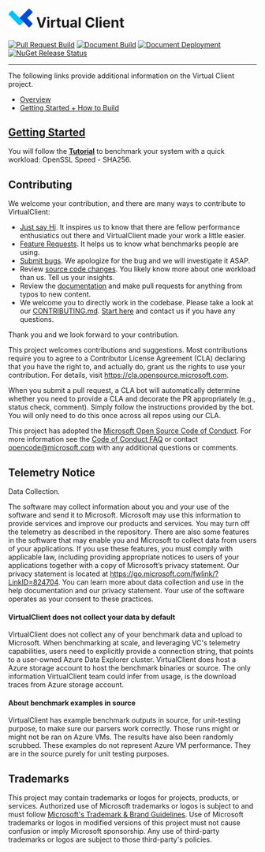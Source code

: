 # <img src="./website/static/img/vc-logo.svg" width="50"> Virtual Client


[![Pull Request Build](https://github.com/microsoft/VirtualClient/actions/workflows/pull-request.yml/badge.svg)](https://github.com/microsoft/VirtualClient/actions/workflows/pull-request.yml)
[![Document Build](https://github.com/microsoft/VirtualClient/actions/workflows/deploy-doc.yml/badge.svg?branch=main)](https://github.com/microsoft/VirtualClient/actions/workflows/deploy-doc.yml)
[![Document Deployment](https://github.com/microsoft/VirtualClient/actions/workflows/pages/pages-build-deployment/badge.svg)](https://github.com/microsoft/VirtualClient/actions/workflows/pages/pages-build-deployment)
[![NuGet Release Status](https://msazure.visualstudio.com/One/_apis/build/status/OneBranch/CRC-AIR-Workloads/microsoft.VirtualClient?branchName=main)](https://msazure.visualstudio.com/One/_build/latest?definitionId=297462&branchName=main)

------

The following links provide additional information on the Virtual Client project.

* [Overview](https://microsoft.github.io/VirtualClient/docs/overview/)
* [Getting Started + How to Build](https://microsoft.github.io/VirtualClient/docs/guides/0001-getting-started.md)

## [Getting Started](https://microsoft.github.io/VirtualClient/docs/guides/getting-started/)

You will follow the [**Tutorial**](https://microsoft.github.io/VirtualClient/docs/guides/getting-started/) to benchmark your system with a quick workload: OpenSSL Speed - SHA256.

## Contributing

We welcome your contribution, and there are many ways to contribute to VirtualClient:

* [Just say Hi](https://github.com/microsoft/VirtualClient/discussions/categories/show-and-tell). It inspires us to know that there are fellow performance enthusiatics out there and VirtualClient made your work a little easier.
* [Feature Requests](https://github.com/microsoft/VirtualClient/issues/new/choose). It helps us to know what benchmarks people are using.
* [Submit bugs](https://github.com/microsoft/VirtualClient/issues/new/choose). We apologize for the bug and we will investigate it ASAP.
* Review [source code changes](https://github.com/microsoft/VirtualClient/pulls). You likely know more about one workload than us. Tell us your insights.
* Review the [documentation](https://github.com/microsoft/VirtualClient/tree/main/website/docs) and make pull requests for anything from typos to new content.
* We welcome you to directly work in the codebase. Please take a look at our [CONTRIBUTING.md](./CONTRIBUTING.md). [Start here](https://microsoft.github.io/VirtualClient/docs/category/developing/) and contact us if you have any questions.

Thank you and we look forward to your contribution.

This project welcomes contributions and suggestions.  Most contributions require you to agree to a
Contributor License Agreement (CLA) declaring that you have the right to, and actually do, grant us
the rights to use your contribution. For details, visit https://cla.opensource.microsoft.com.

When you submit a pull request, a CLA bot will automatically determine whether you need to provide
a CLA and decorate the PR appropriately (e.g., status check, comment). Simply follow the instructions
provided by the bot. You will only need to do this once across all repos using our CLA.

This project has adopted the [Microsoft Open Source Code of Conduct](https://opensource.microsoft.com/codeofconduct/).
For more information see the [Code of Conduct FAQ](https://opensource.microsoft.com/codeofconduct/faq/) or
contact [opencode@microsoft.com](mailto:opencode@microsoft.com) with any additional questions or comments.


## Telemetry Notice
Data Collection. 

The software may collect information about you and your use of the software and send it to Microsoft. Microsoft may use this information to provide services and improve our products and services. You may turn off the telemetry as described in the repository. There are also some features in the software that may enable you and Microsoft to collect data from users of your applications. If you use these features, you must comply with applicable law, including providing appropriate notices to users of your applications together with a copy of Microsoft’s privacy statement. Our privacy statement is located at https://go.microsoft.com/fwlink/?LinkID=824704. You can learn more about data collection and use in the help documentation and our privacy statement. Your use of the software operates as your consent to these practices.

#### VirtualClient does not collect your data by default
VirtualClient does not collect any of your benchmark data and upload to Microsoft. When benchmarking at scale, and leveraging VC's telemetry capabilities, users need to explicitly provide a connection string, that points to a user-owned Azure Data Explorer cluster. VirtualClient does host a Azure storage account to host the benchmark binaries or source. The only information VirtualClient team could infer from usage, is the download traces from Azure storage account.

#### About benchmark examples in source
VirtualClient has example benchmark outputs in source, for unit-testing purpose, to make sure our parsers work correctly.
Those runs might or might not be ran on Azure VMs. The results have also been randomly scrubbed. These examples do not represent Azure VM performance. They are in the source purely for unit testing purposes.


## Trademarks

This project may contain trademarks or logos for projects, products, or services. Authorized use of Microsoft 
trademarks or logos is subject to and must follow 
[Microsoft's Trademark & Brand Guidelines](https://www.microsoft.com/en-us/legal/intellectualproperty/trademarks/usage/general).
Use of Microsoft trademarks or logos in modified versions of this project must not cause confusion or imply Microsoft sponsorship.
Any use of third-party trademarks or logos are subject to those third-party's policies.